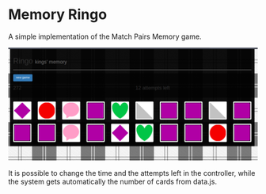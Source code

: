 # Memory Ringo

A simple implementation of the Match Pairs Memory game.

![A preview of the game](/img/preview.png)

It is possible to change the time and the attempts left in the controller, while the system gets automatically the number of cards from data.js.
